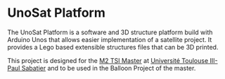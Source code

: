 # UnoSat Platform

The UnoSat Platform is a software and 3D structure platform build with Arduino Unos
that allows easier implementation of a satellite project.
It provides a Lego based extensible structures files that can be 3D printed.

This project is designed for the [M2 TSI Master](https://m2tsi.eu)
at [Université Toulouse III-Paul Sabatier](https://www.univ-tlse3.fr)
and to be used in the Balloon Project of the master.
